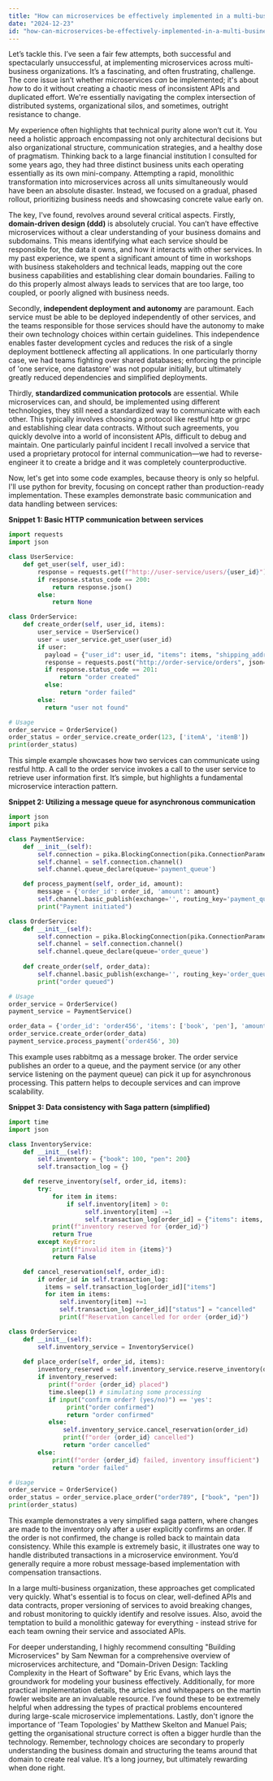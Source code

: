 ```yaml
---
title: "How can microservices be effectively implemented in a multi-business organization?"
date: "2024-12-23"
id: "how-can-microservices-be-effectively-implemented-in-a-multi-business-organization"
---
```


Let’s tackle this. I’ve seen a fair few attempts, both successful and spectacularly unsuccessful, at implementing microservices across multi-business organizations. It’s a fascinating, and often frustrating, challenge. The core issue isn’t whether microservices *can* be implemented; it's about *how* to do it without creating a chaotic mess of inconsistent APIs and duplicated effort. We're essentially navigating the complex intersection of distributed systems, organizational silos, and sometimes, outright resistance to change.

My experience often highlights that technical purity alone won’t cut it. You need a holistic approach encompassing not only architectural decisions but also organizational structure, communication strategies, and a healthy dose of pragmatism. Thinking back to a large financial institution I consulted for some years ago, they had three distinct business units each operating essentially as its own mini-company. Attempting a rapid, monolithic transformation into microservices across all units simultaneously would have been an absolute disaster. Instead, we focused on a gradual, phased rollout, prioritizing business needs and showcasing concrete value early on.

The key, I've found, revolves around several critical aspects. Firstly, **domain-driven design (ddd)** is absolutely crucial. You can’t have effective microservices without a clear understanding of your business domains and subdomains. This means identifying what each service should be responsible for, the data it owns, and how it interacts with other services. In my past experience, we spent a significant amount of time in workshops with business stakeholders and technical leads, mapping out the core business capabilities and establishing clear domain boundaries. Failing to do this properly almost always leads to services that are too large, too coupled, or poorly aligned with business needs.

Secondly, **independent deployment and autonomy** are paramount. Each service must be able to be deployed independently of other services, and the teams responsible for those services should have the autonomy to make their own technology choices within certain guidelines. This independence enables faster development cycles and reduces the risk of a single deployment bottleneck affecting all applications. In one particularly thorny case, we had teams fighting over shared databases; enforcing the principle of 'one service, one datastore' was not popular initially, but ultimately greatly reduced dependencies and simplified deployments.

Thirdly, **standardized communication protocols** are essential. While microservices can, and should, be implemented using different technologies, they still need a standardized way to communicate with each other. This typically involves choosing a protocol like restful http or grpc and establishing clear data contracts. Without such agreements, you quickly devolve into a world of inconsistent APIs, difficult to debug and maintain. One particularly painful incident I recall involved a service that used a proprietary protocol for internal communication—we had to reverse-engineer it to create a bridge and it was completely counterproductive.

Now, let's get into some code examples, because theory is only so helpful. I'll use python for brevity, focusing on concept rather than production-ready implementation. These examples demonstrate basic communication and data handling between services:

**Snippet 1: Basic HTTP communication between services**

```python
import requests
import json

class UserService:
    def get_user(self, user_id):
        response = requests.get(f"http://user-service/users/{user_id}")
        if response.status_code == 200:
            return response.json()
        else:
            return None

class OrderService:
    def create_order(self, user_id, items):
        user_service = UserService()
        user = user_service.get_user(user_id)
        if user:
          payload = {"user_id": user_id, "items": items, "shipping_address": user["address"]}
          response = requests.post("http://order-service/orders", json=payload)
          if response.status_code == 201:
              return "order created"
          else:
              return "order failed"
        else:
          return "user not found"

# Usage
order_service = OrderService()
order_status = order_service.create_order(123, ['itemA', 'itemB'])
print(order_status)

```
This simple example showcases how two services can communicate using restful http. A call to the order service invokes a call to the user service to retrieve user information first. It’s simple, but highlights a fundamental microservice interaction pattern.

**Snippet 2: Utilizing a message queue for asynchronous communication**
```python
import json
import pika

class PaymentService:
    def __init__(self):
        self.connection = pika.BlockingConnection(pika.ConnectionParameters('localhost'))
        self.channel = self.connection.channel()
        self.channel.queue_declare(queue='payment_queue')

    def process_payment(self, order_id, amount):
        message = {'order_id': order_id, 'amount': amount}
        self.channel.basic_publish(exchange='', routing_key='payment_queue', body=json.dumps(message))
        print("Payment initiated")

class OrderService:
    def __init__(self):
        self.connection = pika.BlockingConnection(pika.ConnectionParameters('localhost'))
        self.channel = self.connection.channel()
        self.channel.queue_declare(queue='order_queue')
    
    def create_order(self, order_data):
        self.channel.basic_publish(exchange='', routing_key='order_queue', body=json.dumps(order_data))
        print("order queued")

# Usage
order_service = OrderService()
payment_service = PaymentService()

order_data = {'order_id': 'order456', 'items': ['book', 'pen'], 'amount': 30}
order_service.create_order(order_data)
payment_service.process_payment('order456', 30)

```

This example uses rabbitmq as a message broker. The order service publishes an order to a queue, and the payment service (or any other service listening on the payment queue) can pick it up for asynchronous processing. This pattern helps to decouple services and can improve scalability.

**Snippet 3: Data consistency with Saga pattern (simplified)**
```python
import time
import json

class InventoryService:
    def __init__(self):
        self.inventory = {"book": 100, "pen": 200}
        self.transaction_log = {}

    def reserve_inventory(self, order_id, items):
        try:
            for item in items:
                if self.inventory[item] > 0:
                     self.inventory[item] -=1
                     self.transaction_log[order_id] = {"items": items, "status": "reserved"}
            print(f"inventory reserved for {order_id}")
            return True
        except KeyError:
            print(f"invalid item in {items}")
            return False

    def cancel_reservation(self, order_id):
        if order_id in self.transaction_log:
          items = self.transaction_log[order_id]["items"]
          for item in items:
              self.inventory[item] +=1
              self.transaction_log[order_id]["status"] = "cancelled"
              print(f"Reservation cancelled for order {order_id}")

class OrderService:
    def __init__(self):
        self.inventory_service = InventoryService()
    
    def place_order(self, order_id, items):
        inventory_reserved = self.inventory_service.reserve_inventory(order_id, items)
        if inventory_reserved:
           print(f"order {order_id} placed")
           time.sleep(1) # simulating some processing
           if input("confirm order? (yes/no)") == 'yes':
                print("order confirmed")
                return "order confirmed"
           else:
               self.inventory_service.cancel_reservation(order_id)
               print(f"order {order_id} cancelled")
               return "order cancelled"
        else:
            print(f"order {order_id} failed, inventory insufficient")
            return "order failed"

# Usage
order_service = OrderService()
order_status = order_service.place_order("order789", ["book", "pen"])
print(order_status)

```
This example demonstrates a very simplified saga pattern, where changes are made to the inventory only after a user explicitly confirms an order. If the order is not confirmed, the change is rolled back to maintain data consistency. While this example is extremely basic, it illustrates one way to handle distributed transactions in a microservice environment. You’d generally require a more robust message-based implementation with compensation transactions.

In a large multi-business organization, these approaches get complicated very quickly. What's essential is to focus on clear, well-defined APIs and data contracts, proper versioning of services to avoid breaking changes, and robust monitoring to quickly identify and resolve issues. Also, avoid the temptation to build a monolithic gateway for everything - instead strive for each team owning their service and associated APIs.

For deeper understanding, I highly recommend consulting "Building Microservices" by Sam Newman for a comprehensive overview of microservices architecture, and "Domain-Driven Design: Tackling Complexity in the Heart of Software" by Eric Evans, which lays the groundwork for modeling your business effectively. Additionally, for more practical implementation details, the articles and whitepapers on the martin fowler website are an invaluable resource. I’ve found these to be extremely helpful when addressing the types of practical problems encountered during large-scale microservice implementations. Lastly, don't ignore the importance of 'Team Topologies' by Matthew Skelton and Manuel Pais; getting the organisational structure correct is often a bigger hurdle than the technology. Remember, technology choices are secondary to properly understanding the business domain and structuring the teams around that domain to create real value. It’s a long journey, but ultimately rewarding when done right.
